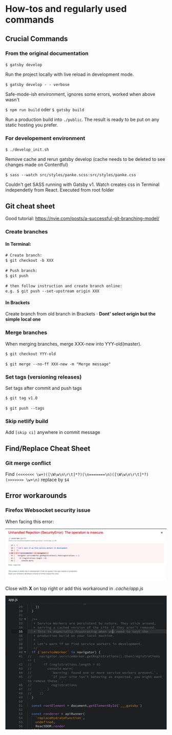# How-tos and regularly used commands 

## Crucial Commands

### From the original documentation

`$ gatsby develop`

Run the project locally with live reload in development mode.

`$ gatsby develop - - verbose`



Safe-mode-ish environment, ignores some errors, worked when above wasn't 

`$ npm run build` oder `$ gatsby build`

Run a production build into `./public`. The result is ready to be put on any static hosting you prefer.

### For developement environment

`$ ./develop_init.sh`

Remove cache and rerun gatsby develop (cache needs to be deleted to see changes made on Contentful)

`$ sass --watch src/styles/panke.scss:src/styles/panke.css`

Couldn't get SASS running with Gatsby v1. Watch creates css in Terminal independetly from React. Executed from root folder

## Git cheat sheet

Good tutorial: https://nvie.com/posts/a-successful-git-branching-model/

### Create branches

#### In Terminal:

```
# Create branch:
$ git checkout -b XXX

# Push branch:
$ git push

# then follow instruction and create branch online:
e.g. $ git push --set-upstream origin XXX
```

#### In Brackets 

Create branch from old branch in Brackets · **Dont' select origin but the simple local one**

### Merge branches

When merging branches, merge XXX-new into YYY-old(master).

```
$ git checkout YYY-old

$ git merge --no-ff XXX-new -m "Merge message"

```

### Set tags (versioning releases)

Set tags after commit and push tags

```
$ git tag v1.0

$ git push --tags
```

### Skip netlify build

Add `[skip ci]` anywhere in commit message


## Find/Replace Cheat Sheet

### Git merge conflict

Find `(<<<<<<< \w+)([\W\w\n\r\t]*?)(\n=======\n)([\W\w\n\r\t]*?)(>>>>>>> \w+\n)` replace by `$4`

## Error workarounds

### Firefox Websocket security issue

When facing this error:

![Error messag in FF](documentation/screenshot-error-security.png)

Close with **X** on top right or add this workaround in *.cache/app.js*

![Error messag in FF](documentation/screenshot-error-security-fix.png)

